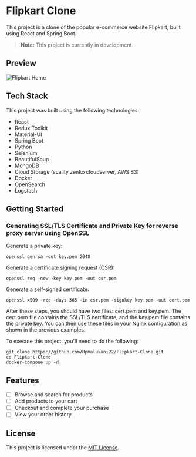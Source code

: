 # Flipkart Clone

This project is a clone of the popular e-commerce website Flipkart, built using React and Spring Boot.

> **Note:** This project is currently in development.

## Preview

![Flipkart Home](preview/Flipkart%20Clone-1.gif)


## Tech Stack

This project was built using the following technologies:

- React
- Redux Toolkit
- Material-UI
- Spring Boot
- Python
- Selenium
- BeautifulSoup
- MongoDB
- Cloud Storage (scality zenko cloudserver, AWS S3)
- Docker
- OpenSearch
- Logstash

## Getting Started

### Generating SSL/TLS Certificate and Private Key for reverse proxy server using OpenSSL

Generate a private key:
```
openssl genrsa -out key.pem 2048
```

Generate a certificate signing request (CSR):
```
openssl req -new -key key.pem -out csr.pem
```

Generate a self-signed certificate:
```
openssl x509 -req -days 365 -in csr.pem -signkey key.pem -out cert.pem
```

After these steps, you should have two files: cert.pem and key.pem. The cert.pem file contains the SSL/TLS certificate, and the key.pem file contains the private key. You can then use these files in your Nginx configuration as shown in the previous examples.


To execute this project, you'll need to do the following:

```
git clone https://github.com/Rpmalukani22/Flipkart-Clone.git
cd Flipkart-Clone
docker-compose up -d
```

## Features

- [ ] Browse and search for products
- [ ] Add products to your cart
- [ ] Checkout and complete your purchase
- [ ] View your order history

## License

This project is licensed under the [MIT License](https://opensource.org/licenses/MIT).
